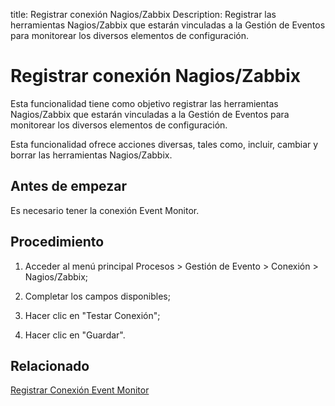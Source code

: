 title: Registrar conexión Nagios/Zabbix
Description: Registrar las herramientas Nagios/Zabbix que estarán vinculadas a la Gestión de Eventos para monitorear los diversos elementos de configuración.
# Registrar conexión Nagios/Zabbix

Esta funcionalidad tiene como objetivo registrar las herramientas Nagios/Zabbix
que estarán vinculadas a la Gestión de Eventos para monitorear los diversos
elementos de configuración.

Esta funcionalidad ofrece acciones diversas, tales como, incluir, cambiar y
borrar las herramientas Nagios/Zabbix.

Antes de empezar
--------------------

Es necesario tener la conexión Event Monitor.

Procedimiento
-----------------

1.  Acceder al menú principal Procesos \> Gestión de Evento \> Conexión \>
    Nagios/Zabbix;

2.  Completar los campos disponibles;

3.  Hacer clic en "Testar Conexión";

4.  Hacer clic en "Guardar".

Relacionado
-----------

[Registrar Conexión Event Monitor](/es-es/citsmart-platform-9/processes/event/configuration/register-event-monitor-connection.html)


<!-- !!! tip "About"

    <b>Product/Version:</b> CITSmart | 8.00 &nbsp;&nbsp;
    <b>Updated:</b>01/24/2019 – Anna Martins

